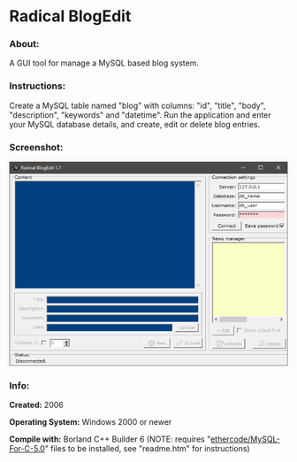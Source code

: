 # Radical BlogEdit

### About:
A GUI tool for manage a MySQL based blog system.

### Instructions:
Create a MySQL table named "blog" with columns: "id", "title", "body", "description", "keywords" and "datetime". Run the application and enter your MySQL database details, and create, edit or delete blog entries.


### Screenshot:
![Screenshot](screenshot.png "Screenshot")

### Info:
**Created:** 2006


**Operating System:** Windows 2000 or newer


**Compile with:** Borland C++ Builder 6 (NOTE: requires "[ethercode/MySQL-For-C-5.0](https://github.com/ethercode/MySQL-For-C-5.0)" files to be installed, see "readme.htm" for instructions)
